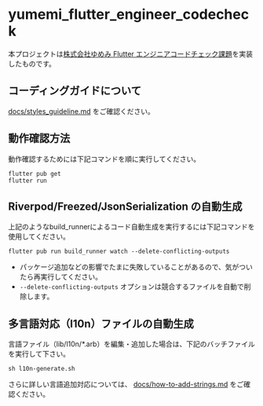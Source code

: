 # yumemi_flutter_engineer_codecheck

本プロジェクトは[株式会社ゆめみ Flutter エンジニアコードチェック課題](https://github.com/yumemi-inc/flutter-engineer-codecheck)を実装したものです。

## コーディングガイドについて

[docs/styles_guideline.md](docs/styles_guideline.md) をご確認ください。

## 動作確認方法

動作確認するためには下記コマンドを順に実行してください。

```terminal
flutter pub get
flutter run
```

## Riverpod/Freezed/JsonSerialization の自動生成

上記のようなbuild_runnerによるコード自動生成を実行するには下記コマンドを使用してください。

```terminal
flutter pub run build_runner watch --delete-conflicting-outputs
```

- パッケージ追加などの影響でたまに失敗していることがあるので、気がついたら再実行してください。
- `--delete-conflicting-outputs` オプションは競合するファイルを自動で削除します。

## 多言語対応（l10n）ファイルの自動生成

言語ファイル（lib/l10n/*.arb）を編集・追加した場合は、下記のバッチファイルを実行して下さい。

```shell
sh l10n-generate.sh
```

さらに詳しい言語追加対応については、 [docs/how-to-add-strings.md](docs/how-to-add-strings.md) をご確認ください。
